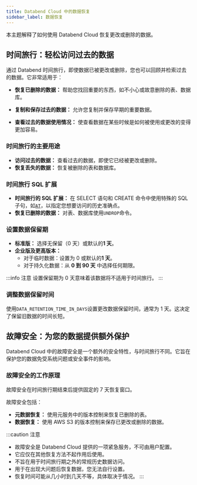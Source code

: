 ```yaml
---
title: Databend Cloud 中的数据恢复
sidebar_label: 数据恢复
---
```


本主题解释了如何使用 Databend Cloud 恢复更改或删除的数据。

## 时间旅行：轻松访问过去的数据

通过 Databend 时间旅行，即使数据已被更改或删除，您也可以回顾并检索过去的数据。它非常适用于：

- **恢复已删除的数据：** 帮助您找回重要的东西，如不小心或故意删除的表、数据库。

- **复制和保存过去的数据：** 允许您复制并保存早期的重要数据。

- **查看过去的数据使用情况：** 使查看数据在某些时候是如何被使用或更改的变得更加容易。

### 时间旅行的主要用途

- **访问过去的数据：** 查看过去的数据，即使它已经被更改或删除。
- **恢复丢失的数据：** 恢复被删除的表和数据库。

### 时间旅行 SQL 扩展

- **时间旅行的 SQL 扩展：** 在 SELECT 语句和 CREATE 命令中使用特殊的 SQL 子句，如[`AT`](/sql/sql-commands/query-syntax/query-at)，以指定您想要访问的历史准确点。
- **恢复已删除的数据：** 对表、数据库使用`UNDROP`命令。

### 设置数据保留期

- **标准版：** 选择无保留（0 天）或默认的**1 天**。
- **企业版及更高版本：**
  - 对于临时数据：设置为 0 或默认的**1 天**。
  - 对于持久化数据：从 **0 到 90 天** 中选择任何期限。

:::info 注意
设置保留期为 0 天意味着该数据将不适用于时间旅行。
:::

### 调整数据保留时间

使用`DATA_RETENTION_TIME_IN_DAYS`设置更改数据保留时间，通常为 1 天。这决定了保留旧数据的时间长短。

## 故障安全：为您的数据提供额外保护

Databend Cloud 中的故障安全是一个额外的安全特性，与时间旅行不同。它旨在保护您的数据免受系统问题或安全事件的影响。

### 故障安全的工作原理

故障安全在时间旅行期结束后提供固定的 7 天恢复窗口。

故障安全包括：

- **元数据恢复：** 使用元服务中的版本控制来恢复已删除的表。
- **数据恢复：** 使用 AWS S3 的版本控制来保存已更改或删除的数据。

:::caution 注意
- 故障安全是 Databend Cloud 提供的一项紧急服务，不可由用户配置。
- 它应仅在其他恢复方法不起作用后使用。
- 不旨在用于时间旅行期之外的常规历史数据访问。
- 用于在出现大问题后恢复数据，您无法自行设置。
- 恢复时间可能从几小时到几天不等，具体取决于情况。
:::
